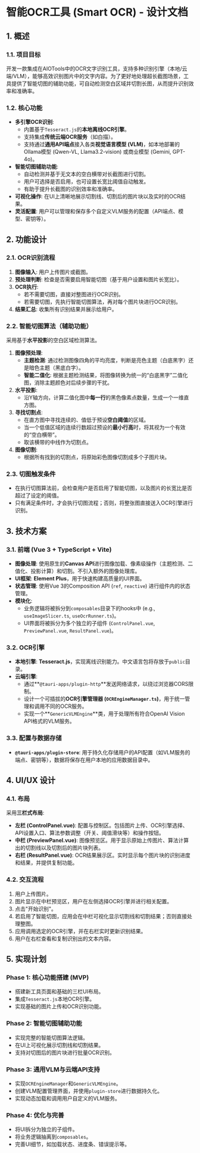 # 智能OCR工具 (Smart OCR) - 设计文档

## 1. 概述

### 1.1. 项目目标

开发一款集成在AIOTools中的OCR文字识别工具，支持多种识别引擎（本地/云端/VLM），能够高效识别图片中的文字内容。为了更好地处理超长截图场景，工具提供了智能切图的辅助功能，可自动检测空白区域并切割长图，从而提升识别效率和准确率。

### 1.2. 核心功能

- **多引擎OCR识别**:
  - 内置基于`Tesseract.js`的**本地离线OCR引擎**。
  - 支持集成**传统云端OCR服务**（如白描）。
  - 支持通过**通用API端点**接入各类**视觉语言模型 (VLM)**，如本地部署的Ollama模型 (Qwen-VL, Llama3.2-vision) 或商业模型 (Gemini, GPT-4o)。
- **智能切图辅助功能**:
  - 自动检测并基于无文本的空白横带对长截图进行切割。
  - 用户可选择是否启用，也可设置长宽比阈值自动触发。
  - 有助于提升长截图的识别效率和准确率。
- **可视化操作**: 在UI上清晰地展示切割线、切割后的图片块以及实时的OCR结果。
- **灵活配置**: 用户可以管理和保存多个自定义VLM服务的配置（API端点、模型、密钥等）。

## 2. 功能设计

### 2.1. OCR识别流程

1. **图像输入**: 用户上传图片或截图。
2. **预处理判断**: 检查是否需要启用智能切图（基于用户设置和图片长宽比）。
3. **OCR执行**:
   - 若不需要切图，直接对整图进行OCR识别。
   - 若需要切图，先执行智能切图算法，再对每个图片块进行OCR识别。
4. **结果汇总**: 收集所有识别结果并展示给用户。

### 2.2. 智能切图算法（辅助功能）

采用基于**水平投影**的空白区域检测算法。

1.  **图像预处理**:
    - **主题检测**: 通过检测图像四角的平均亮度，判断是亮色主题（白底黑字）还是暗色主题（黑底白字）。
    - **智能二值化**: 根据主题检测结果，将图像转换为统一的“白底黑字”二值化图，消除主题颜色对后续步骤的干扰。
2.  **水平投影**:
    - 沿Y轴方向，计算二值化图中**每一行**的黑色像素点数量，生成一个一维直方图。
3.  **寻找切割点**:
    - 在直方图中寻找连续的、值低于预设**空白阈值**的区域。
    - 当一个低值区域的连续行数超过预设的**最小行高**时，将其视为一个有效的“空白横带”。
    - 取该横带的中线作为切割点。
4.  **图像切割**:
    - 根据所有找到的切割点，将原始彩色图像切割成多个子图片块。

### 2.3. 切图触发条件

- 在执行切图算法前，会检查用户是否启用了智能切图，以及图片的长宽比是否超过了设定的阈值。
- 只有满足条件时，才会执行切图流程；否则，将整张图直接送入OCR引擎进行识别。

## 3. 技术方案

### 3.1. 前端 (Vue 3 + TypeScript + Vite)

- **图像处理**: 使用原生的**Canvas API**进行图像加载、像素级操作（主题检测、二值化、投影计算）和切割。不引入额外的图像处理库。
- **UI框架**: **Element Plus**，用于快速构建高质量的UI界面。
- **状态管理**: 使用Vue 3的Composition API (`ref`, `reactive`) 进行组件内的状态管理。
- **模块化**:
  - 业务逻辑将被拆分到`composables`目录下的hooks中 (e.g., `useImageSlicer.ts`, `useOcrRunner.ts`)。
  - UI界面将被拆分为多个独立的子组件 (`ControlPanel.vue`, `PreviewPanel.vue`, `ResultPanel.vue`)。

### 3.2. OCR引擎

- **本地引擎**: **Tesseract.js**，实现离线识别能力。中文语言包将存放于`public`目录。
- **云端引擎**:
  - 通过**`@tauri-apps/plugin-http`**发送网络请求，以绕过浏览器CORS限制。
  - 设计一个可插拔的**OCR引擎管理器 (`OCREngineManager.ts`)**，用于统一管理和调用不同的OCR服务。
  - 实现一个**`GenericVLMEngine`**类，用于处理所有符合OpenAI Vision API格式的VLM服务。

### 3.3. 配置与数据存储

- **`@tauri-apps/plugin-store`**: 用于持久化存储用户的API配置（如VLM服务的端点、密钥等），数据将保存在用户本地的应用数据目录中。

## 4. UI/UX 设计

### 4.1. 布局

采用**三栏式布局**:

- **左栏 (ControlPanel.vue)**: 配置与控制区。包括图片上传、OCR引擎选择、API设置入口、算法参数调整（开关、阈值滑块等）和操作按钮。
- **中栏 (PreviewPanel.vue)**: 图像预览区。用于显示原始上传图片、算法计算出的切割线以及切割后的图片块列表。
- **右栏 (ResultPanel.vue)**: OCR结果展示区。实时显示每个图片块的识别进度和结果，并提供复制功能。

### 4.2. 交互流程

1.  用户上传图片。
2.  图片显示在中栏预览区，用户在左侧选择OCR引擎并进行相关配置。
3.  点击"开始识别"。
4.  若启用了智能切图，应用会在中栏可视化显示切割线和切割结果；否则直接处理整图。
5.  应用调用选定的OCR引擎，并在右栏实时更新识别结果。
6.  用户在右栏查看和复制识别出的文本内容。

## 5. 实现计划

### Phase 1: 核心功能搭建 (MVP)
- 搭建新工具页面和基础的三栏UI布局。
- 集成`Tesseract.js`本地OCR引擎。
- 实现基础的图片上传和OCR识别功能。

### Phase 2: 智能切图辅助功能
- 实现完整的智能切图算法逻辑。
- 在UI上可视化展示切割线和切割结果。
- 支持对切图后的图片块进行批量OCR识别。

### Phase 3: 通用VLM与云端API支持
- 实现`OCREngineManager`和`GenericVLMEngine`。
- 创建VLM配置管理界面，并使用`plugin-store`进行数据持久化。
- 实现动态加载和调用用户自定义的VLM服务。

### Phase 4: 优化与完善
- 将UI拆分为独立的子组件。
- 将业务逻辑抽离到`composables`。
- 完善UI细节，如加载状态、进度条、错误提示等。